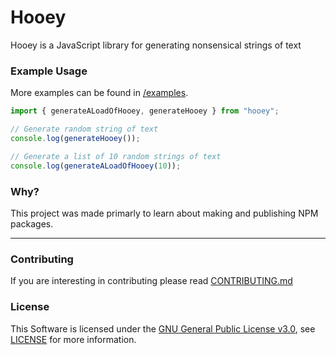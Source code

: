 # **Hooey**

Hooey is a JavaScript library for generating nonsensical strings of text

### **Example Usage**

More examples can be found in [/examples](https://github.com/CatDevz/hooey/blob/master/examples).

```javascript
import { generateALoadOfHooey, generateHooey } from "hooey";

// Generate random string of text
console.log(generateHooey());

// Generate a list of 10 random strings of text
console.log(generateALoadOfHooey(10));
```

### **Why?**

This project was made primarly to learn about making and publishing NPM packages.

---

### **Contributing**

If you are interesting in contributing please read [CONTRIBUTING.md](https://github.com/CatDevz/hooey/blob/master/CONTRIBUTING.md)

### **License**

This Software is licensed under the [GNU General Public License v3.0](https://choosealicense.com/licenses/gpl-3.0/), see [LICENSE](https://github.com/CatDevz/hooey/blob/master/LICENSE) for more information.
